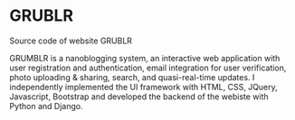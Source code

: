 GRUBLR
======

Source code of website GRUBLR


GRUMBLR is a nanoblogging system, an interactive web application with user registration and authentication, email integration for user verification, photo uploading & sharing, search, and quasi-real-time updates. I independently implemented the UI framework with HTML, CSS, JQuery,
Javascript, Bootstrap and developed the backend of the webiste with Python and Django.
